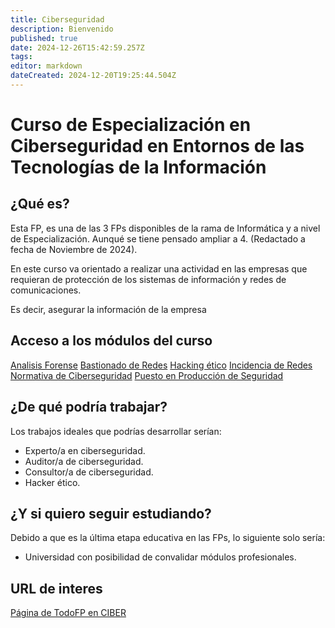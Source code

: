 ```yaml
---
title: Ciberseguridad
description: Bienvenido
published: true
date: 2024-12-26T15:42:59.257Z
tags: 
editor: markdown
dateCreated: 2024-12-20T19:25:44.504Z
---
```


# Curso de Especialización en Ciberseguridad en Entornos de las Tecnologías de la Información
## ¿Qué es?
Esta FP, es una de las 3 FPs disponibles de la rama de Informática y a nivel de Especialización. Aunqué se tiene pensado ampliar a 4. (Redactado a fecha de Noviembre de 2024).

En este curso va orientado a realizar una actividad en las empresas que requieran de protección de los sistemas de información y redes de comunicaciones. 

Es decir, asegurar la información de la empresa

## Acceso a los módulos del curso
[Analisis Forense](apuntes//ciber/Analisis_Forense)
[Bastionado de Redes](apuntes/ciber/Bastionado_Redes)
[Hacking ético](apuntes/ciber/Hacking_Etico)
[Incidencia de Redes](apuntes/ciber/Incidentes_Ciberseguridad)
[Normativa de Ciberseguridad](apuntes/ciber/Normativa)
[Puesto en Producción de Seguridad](apuntes/ciber/Produccion_Segura)

## ¿De qué podría trabajar?
Los trabajos ideales que podrías desarrollar serían:
- Experto/a en ciberseguridad.
- Auditor/a de ciberseguridad.
- Consultor/a de ciberseguridad.
- Hacker ético.

## ¿Y si quiero seguir estudiando?
Debido a que es la última etapa educativa en las FPs, lo siguiente solo sería:
- Universidad con posibilidad de convalidar módulos profesionales.

## URL de interes
[Página de TodoFP en CIBER](https://www.todofp.es/que-estudiar/familias-profesionales/informatica-comunicaciones/ce-ciberseguridad-entornos-tecnologias-informacion.html)


